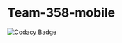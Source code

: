 # Team-358-mobile

[![Codacy Badge](https://api.codacy.com/project/badge/Grade/1a9d17f4bd544dd783c8a63be9860e6b)](https://app.codacy.com/gh/BuildForSDGCohort2/Team-358-mobile?utm_source=github.com&utm_medium=referral&utm_content=BuildForSDGCohort2/Team-358-mobile&utm_campaign=Badge_Grade_Settings)